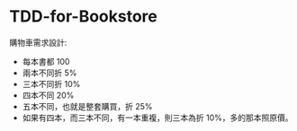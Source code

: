 # TDD-for-Bookstore

購物車需求設計:

* 每本書都 100
* 兩本不同折 5%
* 三本不同折 10%
* 四本不同 20%
* 五本不同，也就是整套購買，折 25%
* 如果有四本，而三本不同，有一本重複，則三本為折 10%，多的那本照原價。
